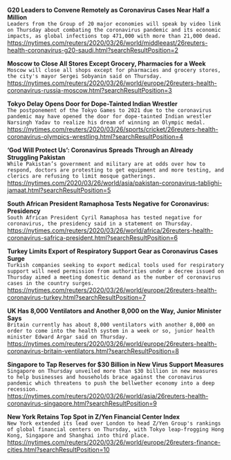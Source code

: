 **G20 Leaders to Convene Remotely as Coronavirus Cases Near Half a Million**\
`Leaders from the Group of 20 major economies will speak by video link on Thursday about combating the coronavirus pandemic and its economic impacts, as global infections top 471,000 with more than 21,000 dead.`\
https://nytimes.com/reuters/2020/03/26/world/middleeast/26reuters-health-coronavirus-g20-saudi.html?searchResultPosition=2

**Moscow to Close All Stores Except Grocery, Pharmacies for a Week**\
`Moscow will close all shops except for pharmacies and grocery stores, the city's mayor Sergei Sobyanin said on Thursday. `\
https://nytimes.com/reuters/2020/03/26/world/europe/26reuters-health-coronavirus-russia-moscow.html?searchResultPosition=3

**Tokyo Delay Opens Door for Dope-Tainted Indian Wrestler**\
`The postponement of the Tokyo Games to 2021 due to the coronavirus pandemic may have opened the door for dope-tainted Indian wrestler Narsingh Yadav to realize his dream of winning an Olympic medal.`\
https://nytimes.com/reuters/2020/03/26/sports/cricket/26reuters-health-coronavirus-olympics-wrestling.html?searchResultPosition=4

**‘God Will Protect Us’: Coronavirus Spreads Through an Already Struggling Pakistan**\
`While Pakistan’s government and military are at odds over how to respond, doctors are protesting to get equipment and more testing, and clerics are refusing to limit mosque gatherings.`\
https://nytimes.com/2020/03/26/world/asia/pakistan-coronavirus-tablighi-jamaat.html?searchResultPosition=5

**South African President Ramaphosa Tests Negative for Coronavirus: Presidency**\
`South African President Cyril Ramaphosa has tested negative for coronavirus, the presidency said in a statement on Thursday. `\
https://nytimes.com/reuters/2020/03/26/world/africa/26reuters-health-coronavirus-safrica-president.html?searchResultPosition=6

**Turkey Limits Export of Respiratory Support Gear as Coronavirus Cases Surge**\
`Turkish companies seeking to export medical tools used for respiratory support will need permission from authorities under a decree issued on Thursday aimed a meeting domestic demand as the number of coronavirus cases in the country surges.`\
https://nytimes.com/reuters/2020/03/26/world/europe/26reuters-health-coronavirus-turkey.html?searchResultPosition=7

**UK Has 8,000 Ventilators and Another 8,000 on the Way, Junior Minister Says**\
`Britain currently has about 8,000 ventilators with another 8,000 on order to come into the health system in a week or so, junior health minister Edward Argar said on Thursday.`\
https://nytimes.com/reuters/2020/03/26/world/europe/26reuters-health-coronavirus-britain-ventilators.html?searchResultPosition=8

**Singapore to Tap Reserves for $30 Billion in New Virus Support Measures**\
`Singapore on Thursday unveiled more than $30 billion in new measures to help businesses and households brace against the coronavirus pandemic which threatens to push the bellwether economy into a deep recession.`\
https://nytimes.com/reuters/2020/03/26/world/asia/26reuters-health-coronavirus-singapore.html?searchResultPosition=9

**New York Retains Top Spot in Z/Yen Financial Center Index**\
`New York extended its lead over London to head Z/Yen Group's rankings of global financial centers on Thursday, with Tokyo leap-frogging Hong Kong, Singapore and Shanghai into third place.`\
https://nytimes.com/reuters/2020/03/26/world/europe/26reuters-finance-cities.html?searchResultPosition=10

